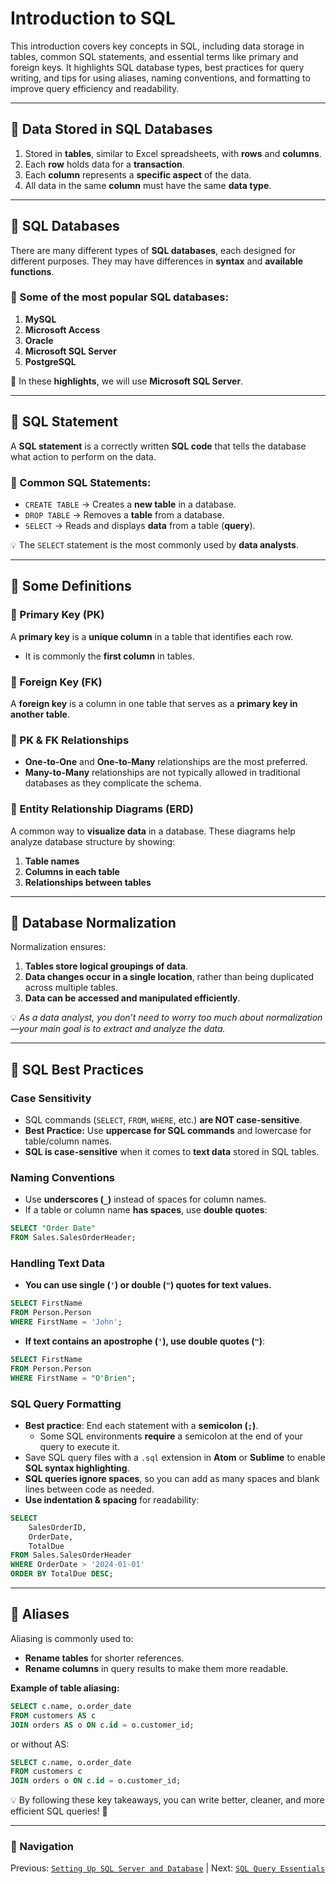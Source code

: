 # Introduction to SQL 
This introduction covers key concepts in SQL, including data storage in tables, common SQL statements, and essential terms like primary and foreign keys. It highlights SQL database types, best practices for query writing, and tips for using aliases, naming conventions, and formatting to improve query efficiency and readability.

---

## 📌 Data Stored in SQL Databases  
1. Stored in **tables**, similar to Excel spreadsheets, with **rows** and **columns**.  
2. Each **row** holds data for a **transaction**.  
3. Each **column** represents a **specific aspect** of the data.  
4. All data in the same **column** must have the same **data type**.  

---

## 📌 SQL Databases  
There are many different types of **SQL databases**, each designed for different purposes. They may have differences in **syntax** and **available functions**.

### 🔹 Some of the most popular SQL databases:  
1. **MySQL**  
2. **Microsoft Access**  
3. **Oracle**  
4. **Microsoft SQL Server**  
5. **PostgreSQL**  

🚀 In these **highlights**, we will use **Microsoft SQL Server**.  

---

## 📌 SQL Statement  
A **SQL statement** is a correctly written **SQL code** that tells the database what action to perform on the data.

### 🔹 Common SQL Statements:  
- `CREATE TABLE` → Creates a **new table** in a database.  
- `DROP TABLE` → Removes a **table** from a database.  
- `SELECT` → Reads and displays **data** from a table (**query**).  

💡 The `SELECT` statement is the most commonly used by **data analysts**.  

---

## 📌 Some Definitions  

### 🔹 Primary Key (PK)  
A **primary key** is a **unique column** in a table that identifies each row.  
- It is commonly the **first column** in tables.  

### 🔹 Foreign Key (FK)  
A **foreign key** is a column in one table that serves as a **primary key in another table**.  

### 🔹 PK & FK Relationships  
- **One-to-One** and **One-to-Many** relationships are the most preferred.  
- **Many-to-Many** relationships are not typically allowed in traditional databases as they complicate the schema.  

### 🔹 Entity Relationship Diagrams (ERD)  
A common way to **visualize data** in a database. These diagrams help analyze database structure by showing:  
1. **Table names**  
2. **Columns in each table**  
3. **Relationships between tables**  

---

## 📌 Database Normalization  
Normalization ensures:  
1. **Tables store logical groupings of data**.  
2. **Data changes occur in a single location**, rather than being duplicated across multiple tables.  
3. **Data can be accessed and manipulated efficiently**.  

💡 *As a data analyst, you don’t need to worry too much about normalization—your main goal is to extract and analyze the data.*  

---

## 📌 SQL Best Practices  

### Case Sensitivity  
- SQL commands (`SELECT`, `FROM`, `WHERE`, etc.) **are NOT case-sensitive**.
- **Best Practice:** Use **uppercase for SQL commands** and lowercase for table/column names.
- **SQL is case-sensitive** when it comes to **text data** stored in SQL tables.  

### Naming Conventions  
- Use **underscores (`_`)** instead of spaces for column names.
- If a table or column name **has spaces**, use **double quotes**:  
```sql
SELECT "Order Date"
FROM Sales.SalesOrderHeader;
```

### Handling Text Data  
- **You can use single (`'`) or double (`"`) quotes for text values.**
```sql
SELECT FirstName
FROM Person.Person
WHERE FirstName = 'John';
```
- **If text contains an apostrophe (`'`), use double quotes (`"`)**:
```sql
SELECT FirstName
FROM Person.Person
WHERE FirstName = "O'Brien";
```

### SQL Query Formatting  
- **Best practice**: End each statement with a **semicolon (`;`)**.  
   - Some SQL environments **require** a semicolon at the end of your query to execute it.
- Save SQL query files with a `.sql` extension in **Atom** or **Sublime** to enable **SQL syntax highlighting**. 
- **SQL queries ignore spaces**, so you can add as many spaces and blank lines between code as needed.  
- **Use indentation & spacing** for readability:
```sql
SELECT  
    SalesOrderID,  
    OrderDate,  
    TotalDue  
FROM Sales.SalesOrderHeader  
WHERE OrderDate > '2024-01-01'  
ORDER BY TotalDue DESC;
```

---
## 📌 Aliases  
Aliasing is commonly used to:  
- **Rename tables** for shorter references.  
- **Rename columns** in query results to make them more readable.  

**Example of table aliasing:**  
```sql
SELECT c.name, o.order_date  
FROM customers AS c  
JOIN orders AS o ON c.id = o.customer_id;
```
or without AS:
```sql
SELECT c.name, o.order_date  
FROM customers c  
JOIN orders o ON c.id = o.customer_id;
```

💡 By following these key takeaways, you can write better, cleaner, and more efficient SQL queries! 🚀

---

### 🔗 Navigation
 Previous: [`Setting Up SQL Server and Database`](setup.md) | Next: [`SQL Query Essentials`](SQL_Query.md)
